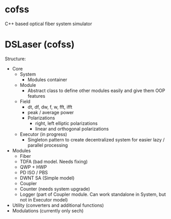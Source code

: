 # cofss
C++ based optical fiber system simulator

# DSLaser (cofss)

Structure:
- Core
  - System
     - Modules container
  - Module
     - Abstract class to define other modules easily and give them OOP features
  - Field
     - dt, df, dw, f, w, fft, ifft
     - peak / average power
     - Polarizations
         - right, left elliptic polarizations
         - linear and orthogonal polarizations
  - Executor (in progress)
     - Singleton pattern to create decentralized system for easier lazy / parallel processing
- Modules
  - Fiber
   - TDFA (bad model. Needs fixing)
   - QWP + HWP
   - PD ISO / PBS
   - DWNT SA (Simple model)
   - Coupler
   - Counter (needs system upgrade)
   - Logger (part of Coupler module. Can work standalone in System, but not in Executor model)
- Utility (converters and additional functions)
- Modulations (currently only sech)
